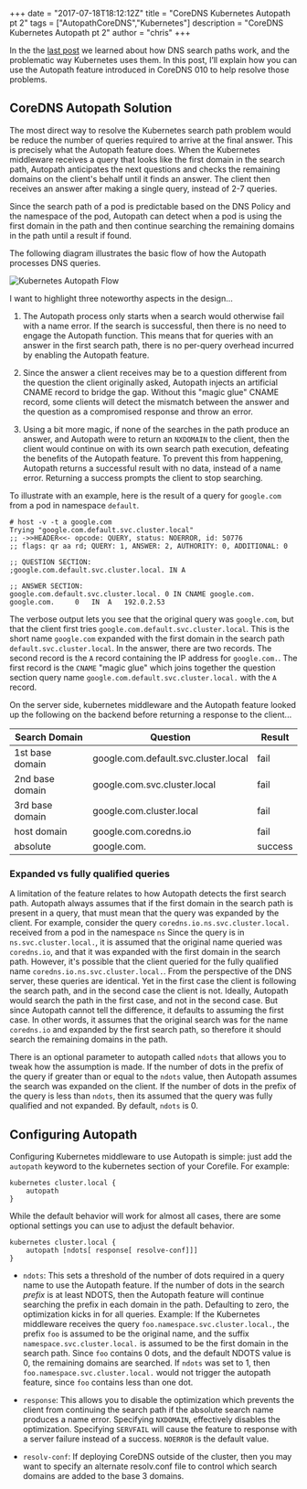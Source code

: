 +++
date = "2017-07-18T18:12:12Z"
title = "CoreDNS Kubernetes Autopath pt 2"
tags = ["AutopathCoreDNS","Kubernetes"]
description = "CoreDNS Kubernetes Autopath pt 2"
author = "chris"
+++

In the the [last post](/2017/07/17/coredns-kubernetes-autopath-pt-1/) we learned about how DNS search paths work, and the problematic way Kubernetes uses them.
In this post, I’ll explain how you can use the Autopath feature introduced in CoreDNS 010 to help resolve those problems.

## CoreDNS Autopath Solution

The most direct way to resolve the Kubernetes search path problem would be reduce the number of queries required to arrive at the final answer. This is precisely what the Autopath feature does.  When the Kubernetes middleware receives a query that looks like the first domain in the search path, Autopath anticipates the next questions and checks the remaining domains on the client's behalf until it finds an answer.  The client then receives an answer after making a single query, instead of 2-7 queries.

Since the search path of a pod is predictable based on the DNS Policy and the namespace of the pod, Autopath can detect when a pod is using the first domain in the path and then continue searching the remaining domains in the path until a result if found.

The following diagram illustrates the basic flow of how the Autopath processes DNS queries.

![Kubernetes Autopath Flow](/images/autopath-flow.png)

I want to highlight three noteworthy aspects in the design...

1. The Autopath process only starts when a search would otherwise fail with a name error. If the search is successful, then there is no need to engage the Autopath function.  This means that for queries with an answer in the first search path, there is no per-query overhead incurred by enabling the Autopath feature.

2. Since the answer a client receives may be to a question different from the question the client originally asked, Autopath injects an artificial CNAME record to bridge the gap. Without this "magic glue" CNAME record, some clients will detect the mismatch between the answer and the question as a compromised response and throw an error.

3. Using a bit more magic, if none of the searches in the path produce an answer, and Autopath were to return an `NXDOMAIN` to the client, then the client would continue on with its own search path execution, defeating the benefits of the Autopath feature. To prevent this from happening, Autopath returns a successful result with no data, instead of a name error. Returning a success prompts the client to stop searching.


To illustrate with an example, here is the result of a query for `google.com` from a pod in namespace `default`.

```
# host -v -t a google.com
Trying "google.com.default.svc.cluster.local"
;; ->>HEADER<<- opcode: QUERY, status: NOERROR, id: 50776
;; flags: qr aa rd; QUERY: 1, ANSWER: 2, AUTHORITY: 0, ADDITIONAL: 0

;; QUESTION SECTION:
;google.com.default.svc.cluster.local. IN A

;; ANSWER SECTION:
google.com.default.svc.cluster.local. 0	IN CNAME google.com.
google.com.		0	IN	A	192.0.2.53
```

The verbose output lets you see that the original query was `google.com`, but that the client first tries `google.com.default.svc.cluster.local`.  This is the short name `google.com` expanded with the first domain in the search path `default.svc.cluster.local`.  In the answer, there are two records.  The second record is the `A` record containing the IP address for `google.com.`. The first record is the `CNAME` "magic glue" which joins together the question section query name `google.com.default.svc.cluster.local.` with the `A` record.

On the server side, kubernetes middleware and the Autopath feature looked up the following on the backend before returning a response to the client...

|Search Domain|Question|Result|
|---|---|---|
|1st base domain|google.com.default.svc.cluster.local| fail |
|2nd base domain|google.com.svc.cluster.local| fail |
|3rd base domain|google.com.cluster.local| fail |
|host domain|google.com.coredns.io| fail |
|absolute|google.com.| success |

### Expanded vs fully qualified queries

A limitation of the feature relates to how Autopath detects the first search path.  Autopath  always assumes that if the first domain in the search path is present in a query, that must mean that the query was expanded by the client.  For example, consider the query `coredns.io.ns.svc.cluster.local.` received from a pod in the namespace `ns` Since the query is in `ns.svc.cluster.local.`, it is assumed that the original name queried was `coredns.io`, and that it was expanded with the first domain in the search path.  However, it's possible that the client queried for the fully qualified name `coredns.io.ns.svc.cluster.local.`.  From the perspective of the DNS server, these queries are identical.  Yet in the first case the client is following the search path, and in the second case the client is not.  Ideally, Autopath would search the path in the first case, and not in the second case.  But since Autopath cannot tell the difference, it defaults to assuming the first case.  In other words, it assumes that the original search was for the name `coredns.io` and expanded by the first search path, so therefore it should search the remaining domains in the path.

There is an optional parameter to autopath called `ndots` that allows you to tweak how the assumption is made.  If the number of dots in the prefix of the query if greater than or equal to the `ndots` value, then Autopath assumes the search was expanded on the client. If the number of dots in the prefix of the query is less than `ndots`, then its assumed that the query was fully qualified and not expanded. By default, `ndots` is 0.


## Configuring Autopath

Configuring Kubernetes middleware to use Autopath is simple: just add the `autopath` keyword to the kubernetes section of your Corefile.  For example:

```
kubernetes cluster.local {
	autopath
}

```

While the default behavior will work for almost all cases, there are some optional settings you can use to adjust the default behavior.

```
kubernetes cluster.local {
	autopath [ndots[ response[ resolve-conf]]]
}
```

 - `ndots`: This sets a threshold of the number of dots required in a query name to use the Autopath feature. If the number of dots in the search _prefix_ is at least NDOTS, then the Autopath feature will continue searching the prefix in each domain in the path.  Defaulting to zero, the optimization kicks in for all queries.  Example: If the Kubernetes middleware receives the query `foo.namespace.svc.cluster.local.`, the prefix `foo` is assumed to be the original name, and the suffix `namespace.svc.cluster.local.` is assumed to be the first domain in the search path. Since `foo` contains 0 dots, and the default NDOTS value is 0, the remaining domains are searched.  If `ndots` was set to 1, then `foo.namespace.svc.cluster.local.` would not trigger the autopath feature, since `foo` contains less than one dot.

 - `response`: This allows you to disable the optimization which prevents the client from continuing the search path if the absolute search name produces a name error.  Specifying `NXDOMAIN`, effectively disables the optimization. Specifying `SERVFAIL` will cause the feature to response with a server failure instead of a success.  `NOERROR` is the default value.

 - `resolv-conf`: If deploying CoreDNS outside of the cluster, then you may want to specify an alternate resolv.conf file to control which search domains are added to the base 3 domains.

